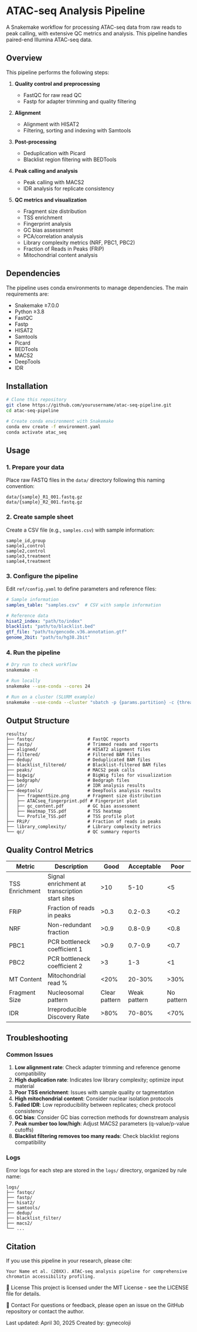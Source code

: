 # ATAC-seq Analysis Pipeline
A Snakemake workflow for processing ATAC-seq data from raw reads to peak calling, with extensive QC metrics and analysis. This pipeline handles paired-end Illumina ATAC-seq data.

## Overview

This pipeline performs the following steps:

1. **Quality control and preprocessing**
   - FastQC for raw read QC
   - Fastp for adapter trimming and quality filtering

2. **Alignment**
   - Alignment with HISAT2
   - Filtering, sorting and indexing with Samtools

3. **Post-processing**
   - Deduplication with Picard
   - Blacklist region filtering with BEDTools

4. **Peak calling and analysis**
   - Peak calling with MACS2
   - IDR analysis for replicate consistency

5. **QC metrics and visualization**
   - Fragment size distribution
   - TSS enrichment
   - Fingerprint analysis
   - GC bias assessment
   - PCA/correlation analysis
   - Library complexity metrics (NRF, PBC1, PBC2)
   - Fraction of Reads in Peaks (FRiP)
   - Mitochondrial content analysis

## Dependencies

The pipeline uses conda environments to manage dependencies. The main requirements are:

- Snakemake ≥7.0.0
- Python ≥3.8
- FastQC
- Fastp
- HISAT2
- Samtools
- Picard
- BEDTools
- MACS2
- DeepTools
- IDR

## Installation

```bash
# Clone this repository
git clone https://github.com/yourusername/atac-seq-pipeline.git
cd atac-seq-pipeline

# Create conda environment with Snakemake
conda env create -f environment.yaml
conda activate atac_seq
```

## Usage

### 1. Prepare your data

Place raw FASTQ files in the `data/` directory following this naming convention:
```
data/{sample}_R1_001.fastq.gz
data/{sample}_R2_001.fastq.gz
```

### 2. Create sample sheet

Create a CSV file (e.g., `samples.csv`) with sample information:
```csv
sample_id,group
sample1,control
sample2,control
sample3,treatment
sample4,treatment
```

### 3. Configure the pipeline

Edit `ref/config.yaml` to define parameters and reference files:
```yaml
# Sample information
samples_table: "samples.csv"  # CSV with sample information

# Reference data
hisat2_index: "path/to/index"
blacklist: "path/to/blacklist.bed"
gtf_file: "path/to/gencode.v36.annotation.gtf"
genome_2bit: "path/to/hg38.2bit"
```

### 4. Run the pipeline

```bash
# Dry run to check workflow
snakemake -n

# Run locally
snakemake --use-conda --cores 24

# Run on a cluster (SLURM example)
snakemake --use-conda --cluster "sbatch -p {params.partition} -c {threads} -t {params.time}" --jobs 100
```

## Output Structure

```
results/
├── fastqc/                    # FastQC reports
├── fastp/                     # Trimmed reads and reports
├── aligned/                   # HISAT2 alignment files
├── filtered/                  # Filtered BAM files 
├── dedup/                     # Deduplicated BAM files
├── blacklist_filtered/        # Blacklist-filtered BAM files
├── peaks/                     # MACS2 peak calls
├── bigwig/                    # BigWig files for visualization
├── bedgraph/                  # Bedgraph files
├── idr/                       # IDR analysis results
├── deeptools/                 # DeepTools analysis results
│   ├── fragmentSize.png       # Fragment size distribution
│   ├── ATACseq_fingerprint.pdf # Fingerprint plot
│   ├── gc_content.pdf         # GC bias assessment
│   ├── Heatmap_TSS.pdf        # TSS heatmap
│   └── Profile_TSS.pdf        # TSS profile plot
├── FRiP/                      # Fraction of reads in peaks
├── library_complexity/        # Library complexity metrics
└── qc/                        # QC summary reports
```

## Quality Control Metrics

| Metric | Description | Good | Acceptable | Poor |
|--------|-------------|------|------------|------|
| TSS Enrichment | Signal enrichment at transcription start sites | >10 | 5-10 | <5 |
| FRiP | Fraction of reads in peaks | >0.3 | 0.2-0.3 | <0.2 |
| NRF | Non-redundant fraction | >0.9 | 0.8-0.9 | <0.8 |
| PBC1 | PCR bottleneck coefficient 1 | >0.9 | 0.7-0.9 | <0.7 |
| PBC2 | PCR bottleneck coefficient 2 | >3 | 1-3 | <1 |
| MT Content | Mitochondrial read % | <20% | 20-30% | >30% |
| Fragment Size | Nucleosomal pattern | Clear pattern | Weak pattern | No pattern |
| IDR | Irreproducible Discovery Rate | >80% | 70-80% | <70% |

## Troubleshooting

### Common Issues

1. **Low alignment rate**: Check adapter trimming and reference genome compatibility
2. **High duplication rate**: Indicates low library complexity; optimize input material
3. **Poor TSS enrichment**: Issues with sample quality or tagmentation
4. **High mitochondrial content**: Consider nuclear isolation protocols
5. **Failed IDR**: Low reproducibility between replicates; check protocol consistency
6. **GC bias**: Consider GC bias correction methods for downstream analysis
7. **Peak number too low/high**: Adjust MACS2 parameters (q-value/p-value cutoffs)
8. **Blacklist filtering removes too many reads**: Check blacklist regions compatibility

### Logs

Error logs for each step are stored in the `logs/` directory, organized by rule name:
```
logs/
├── fastqc/
├── fastp/
├── hisat2/
├── samtools/
├── dedup/
├── blacklist_filter/
├── macs2/
└── ...
```

## Citation

If you use this pipeline in your research, please cite:

```
Your Name et al. (20XX). ATAC-seq analysis pipeline for comprehensive chromatin accessibility profiling.
```

📄 License
This project is licensed under the MIT License - see the LICENSE file for details.

📧 Contact
For questions or feedback, please open an issue on the GitHub repository or contact the author.

Last updated: April 30, 2025
Created by: gynecoloji
